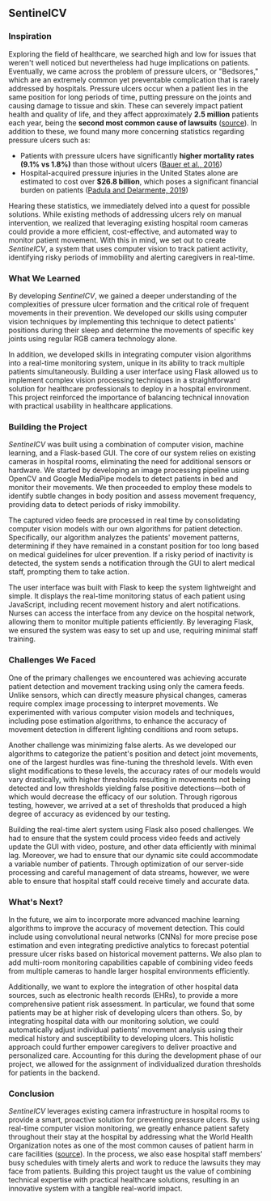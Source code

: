 ## SentinelCV
### Inspiration

Exploring the field of healthcare, we searched high and low for issues that weren't well noticed but nevertheless had huge implications on patients. Eventually, we came across the problem of pressure ulcers, or "Bedsores," which are an extremely common yet preventable complication that is rarely addressed by hospitals. Pressure ulcers occur when a patient lies in the same position for long periods of time, putting pressure on the joints and causing damage to tissue and skin. These can severely impact patient health and quality of life, and they affect approximately **2.5 million** patients each year, being the **second most common cause of lawsuits** ([source](https://www.ahrq.gov/patient-safety/settings/hospital/resource/pressureulcer/tool/pu1.html)). In addition to these, we found many more concerning statistics regarding pressure ulcers such as:

* Patients with pressure ulcers have significantly **higher mortality rates (9.1% vs 1.8%)** than those without ulcers ([Bauer et al., 2016](https://pubmed.ncbi.nlm.nih.gov/27861135/))
* Hospital-acquired pressure injuries in the United States alone are estimated to cost over **$26.8 billion**, which poses a significant financial burden on patients ([Padula and Delarmente, 2019](https://www.ncbi.nlm.nih.gov/pmc/articles/PMC7948545/))

Hearing these statistics, we immediately delved into a quest for possible solutions. While existing methods of addressing ulcers rely on manual intervention, we realized that leveraging existing hospital room cameras could provide a more efficient, cost-effective, and automated way to monitor patient movement. With this in mind, we set out to create _SentinelCV_, a system that uses computer vision to track patient activity, identifying risky periods of immobility and alerting caregivers in real-time.

### What We Learned

By developing _SentinelCV_, we gained a deeper understanding of the complexities of pressure ulcer formation and the critical role of frequent movements in their prevention. We developed our skills using computer vision techniques by implementing this technique to detect patients' positions during their sleep and determine the movements of specific key joints using regular RGB camera technology alone. 

In addition, we developed skills in integrating computer vision algorithms into a real-time monitoring system, unique in its ability to track multiple patients simultaneously. Building a user interface using Flask allowed us to implement complex vision processing techniques in a straightforward solution for healthcare professionals to deploy in a hospital environment. This project reinforced the importance of balancing technical innovation with practical usability in healthcare applications.

### Building the Project

_SentinelCV_ was built using a combination of computer vision, machine learning, and a Flask-based GUI. The core of our system relies on existing cameras in hospital rooms, eliminating the need for additional sensors or hardware. We started by developing an image processing pipeline using OpenCV and Google MediaPipe models to detect patients in bed and monitor their movements. We then proceeded to employ these models to identify subtle changes in body position and assess movement frequency, providing data to detect periods of risky immobility.

The captured video feeds are processed in real time by consolidating computer vision models with our own algorithms for patient detection. Specifically, our algorithm analyzes the patients' movement patterns, determining if they have remained in a constant position for too long based on medical guidelines for ulcer prevention. If a risky period of inactivity is detected, the system sends a notification through the GUI to alert medical staff, prompting them to take action.

The user interface was built with Flask to keep the system lightweight and simple. It displays the real-time monitoring status of each patient using JavaScript, including recent movement history and alert notifications. Nurses can access the interface from any device on the hospital network, allowing them to monitor multiple patients efficiently. By leveraging Flask, we ensured the system was easy to set up and use, requiring minimal staff training.

### Challenges We Faced

One of the primary challenges we encountered was achieving accurate patient detection and movement tracking using only the camera feeds. Unlike sensors, which can directly measure physical changes, cameras require complex image processing to interpret movements. We experimented with various computer vision models and techniques, including pose estimation algorithms, to enhance the accuracy of movement detection in different lighting conditions and room setups.

Another challenge was minimizing false alerts. As we developed our algorithms to categorize the patient's position and detect joint movements, one of the largest hurdles was fine-tuning the threshold levels. With even slight modifications to these levels, the accuracy rates of our models would vary drastically, with higher thresholds resulting in movements not being detected and low thresholds yielding false positive detections—both of which would decrease the efficacy of our solution. Through rigorous testing, however, we arrived at a set of thresholds that produced a high degree of accuracy as evidenced by our testing.

Building the real-time alert system using Flask also posed challenges. We had to ensure that the system could process video feeds and actively update the GUI with video, posture, and other data efficiently with minimal lag. Moreover, we had to ensure that our dynamic site could accommodate a variable number of patients. Through optimization of our server-side processing and careful management of data streams, however, we were able to ensure that hospital staff could receive timely and accurate data.

### What's Next?

In the future, we aim to incorporate more advanced machine learning algorithms to improve the accuracy of movement detection. This could include using convolutional neural networks (CNNs) for more precise pose estimation and even integrating predictive analytics to forecast potential pressure ulcer risks based on historical movement patterns. We also plan to add multi-room monitoring capabilities capable of combining video feeds from multiple cameras to handle larger hospital environments efficiently.

Additionally, we want to explore the integration of other hospital data sources, such as electronic health records (EHRs), to provide a more comprehensive patient risk assessment. In particular, we found that some patients may be at higher risk of developing ulcers than others. So, by integrating hospital data with our monitoring solution, we could automatically adjust individual patients’ movement analysis using their medical history and susceptibility to developing ulcers. This holistic approach could further empower caregivers to deliver proactive and personalized care. Accounting for this during the development phase of our project, we allowed for the assignment of individualized duration thresholds for patients in the backend.

### Conclusion

_SentinelCV_ leverages existing camera infrastructure in hospital rooms to provide a smart, proactive solution for preventing pressure ulcers. By using real-time computer vision monitoring, we greatly enhance patient safety throughout their stay at the hospital by addressing what the World Health Organization notes as one of the most common causes of patient harm in care facilities ([source](https://www.who.int/news-room/fact-sheets/detail/patient-safety)). In the process, we also ease hospital staff members’ busy schedules with timely alerts and work to reduce the lawsuits they may face from patients. Building this project taught us the value of combining technical expertise with practical healthcare solutions, resulting in an innovative system with a tangible real-world impact.
